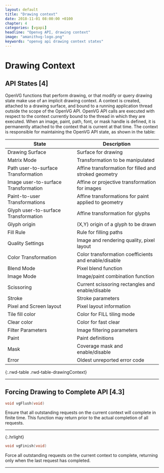 ```yaml
---
layout: default
title: "Drawing context"
date: 2018-11-01 08:00:00 +0100
chapter: 4
categories: [vgapi]
headline: "Openvg API, drawing context"
image: "amanithvg-logo.png"
keywords: "openvg api drawing context states"
---
```


# Drawing Context

## API States [4]

OpenVG functions that perform drawing, or that modify or query drawing state make use of an implicit drawing context. A context is created, attached to a drawing surface, and bound to a running application thread outside the scope of the OpenVG API. OpenVG API calls are executed with respect to the context currently bound to the thread in which they are executed.
When an image, paint, path, font, or mask handle is defined, it is permanently attached to the context that is current at that time.
The context is responsible for maintaining the OpenVG API state, as shown in the table:

| State                                 | Description                                           |
| ------------------------------------- | ----------------------------------------------------- |
| Drawing Surface                       | Surface for drawing                                   |
| Matrix Mode                           | Transformation to be manipulated                      |
| Path user-to-surface Transformation   | Affine transformation for filled and stroked geometry |
| Image user-to-surface Transformation  | Affine or projective transformation for images        |
| Paint-to-user Transformations         | Affine transformations for paint applied to geometry  | 
| Glyph user-to-surface Transformation  | Affine transformation for glyphs                      |
| Glyph origin                          | (X,Y) origin of a glyph to be drawn                   |
| Fill Rule                             | Rule for filling paths                                |
| Quality Settings                      | Image and rendering quality, pixel layout             |
| Color Transformation                  | Color transformation coefficients and enable/disable  |
| Blend Mode                            | Pixel blend function                                  |
| Image Mode                            | Image/paint combination function                      |
| Scissoring                            | Current scissoring rectangles and enable/disable      |
| Stroke                                | Stroke parameters                                     |
| Pixel and Screen layout               | Pixel layout information                              |
| Tile fill color                       | Color for FILL tiling mode                            |
| Clear color                           | Color for fast clear                                  |
| Filter Parameters                     | Image filtering parameters                            |
| Paint                                 | Paint definitions                                     |
| Mask                                  | Coverage mask and enable/disable                      |
| Error                                 | Oldest unreported error code                          |
{:.rwd-table .rwd-table-drawingContext}

---

## Forcing Drawing to Complete API [4.3]

```c
void vgFlush(void)
```

Ensure that all outstanding requests on the current context will complete in finite time.
This function may return prior to the actual completion of all requests.

---
{:.hrlight}

```c
void vgFinish(void)
```

Force all outstanding requests on the current context to complete, returning only when the last request has completed.

---
